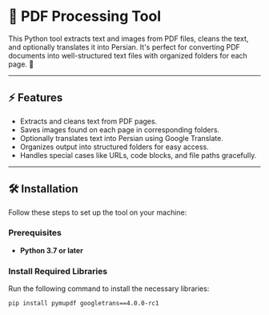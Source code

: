 # 📘 PDF Processing Tool

This Python tool extracts text and images from PDF files, cleans the text, and optionally translates it into Persian. It's perfect for converting PDF documents into well-structured text files with organized folders for each page. 🎉

---

## ⚡ Features
- Extracts and cleans text from PDF pages.
- Saves images found on each page in corresponding folders.
- Optionally translates text into Persian using Google Translate.
- Organizes output into structured folders for easy access.
- Handles special cases like URLs, code blocks, and file paths gracefully.

---

## 🛠 Installation

Follow these steps to set up the tool on your machine:

### Prerequisites
- **Python 3.7 or later**

### Install Required Libraries
Run the following command to install the necessary libraries:

```bash
pip install pymupdf googletrans==4.0.0-rc1

